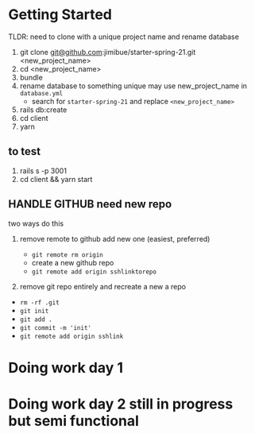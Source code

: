 # Getting Started
TLDR: need to clone with a unique project name and rename database

1. git clone git@github.com:jimibue/starter-spring-21.git <new_project_name>
2. cd <new_project_name>
3. bundle
4. rename database to something unique may use new_project_name in `database.yml`
   - search for `starter-spring-21` and replace `<new_project_name>`
5. rails db:create
6. cd client
7. yarn
## to test

1. rails s -p 3001
2. cd client && yarn start
 
## HANDLE GITHUB need new repo
two ways do this 
1. remove remote to github add new one (easiest, preferred)
   
   - `git remote rm origin`
   - create a new github repo
   - `git remote add origin sshlinktorepo`
  
2. remove git repo entirely and recreate a new a repo
   
  - `rm -rf .git`
  - `git init`
  - `git add .`
  - `git commit -m 'init'`
  - `git remote add origin sshlink`


# Doing work day 1
# Doing work day 2 still in progress but semi functional




